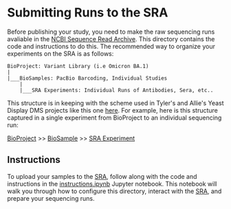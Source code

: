 # Submitting Runs to the SRA

Before publishing your study, you need to make the raw sequencing runs avaliable in the [NCBI Sequence Read Archive](https://www.ncbi.nlm.nih.gov/sra). This directory contains the code and instructions to do this. The recommended way to organize your experiments on the SRA is as follows:

```
BioProject: Variant Library (i.e Omicron BA.1)
|
|___BioSamples: PacBio Barcoding, Individual Studies
	|
	|___SRA Experiments: Individual Runs of Antibodies, Sera, etc..
```

This structure is in keeping with the scheme used in Tyler's and Allie's Yeast Display DMS projects like this one [here](https://www.ncbi.nlm.nih.gov/bioproject/PRJNA639956). For example, here is this structure captured in a single experiment from BioProject to an individual sequencing run: 

[BioProject](https://www.ncbi.nlm.nih.gov/bioproject/PRJNA639956) >> [BioSample](https://www.ncbi.nlm.nih.gov/biosample/19925005) >> [SRA Experiment](https://www.ncbi.nlm.nih.gov/sra/SRX11291810[accn])

## Instructions

To upload your samples to the [SRA](https://www.ncbi.nlm.nih.gov/sra), follow along with the code and instructions in the [instructions.ipynb](instructions.ipynb) Jupyter notebook. This notebook will walk you through how to configure this directory, interact with the [SRA](https://www.ncbi.nlm.nih.gov/sra), and prepare your sequencing runs. 

